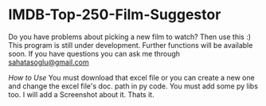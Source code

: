 # IMDB-Top-250-Film-Suggestor
Do you have problems about picking a new film to watch? Then use this :) 
This program is still under development. Further functions will be available soon.
If you have questions you can ask me through sahatasoglu@gmail.com

*How to Use*
You must download that excel file or you can create a new one and change the excel file's doc. path in py code.
You must add some py libs too. I will add a Screenshot about it.
Thats it. 
